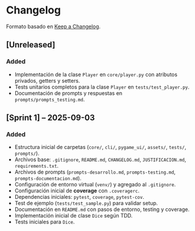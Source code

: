 # Changelog
Formato basado en [Keep a Changelog](https://keepachangelog.com/en/1.1.0/).

## [Unreleased]

### Added
- Implementación de la clase `Player` en `core/player.py` con atributos privados, getters y setters.
- Tests unitarios completos para la clase `Player` en `tests/test_player.py`.
- Documentación de prompts y respuestas en `prompts/prompts_testing.md`.


## [Sprint 1] – 2025-09-03

### Added
- Estructura inicial de carpetas (`core/`, `cli/`, `pygame_ui/`, `assets/`, `tests/`, `prompts/`).
- Archivos base: `.gitignore`, `README.md`, `CHANGELOG.md`, `JUSTIFICACION.md`, `requirements.txt`.
- Archivos de prompts (`prompts-desarrollo.md`, `prompts-testing.md`, `prompts-documentacion.md`).
- Configuración de entorno virtual (`venv/`) y agregado al `.gitignore`.
- Configuración inicial de **coverage** con `.coveragerc`.
- Dependencias iniciales: `pytest`, `coverage`, `pytest-cov`.
- Test de ejemplo (`tests/test_sample.py`) para validar setup. 
- Documentación en `README.md` con pasos de entorno, testing y coverage.
- Implementación inicial de clase `Dice` según TDD.
- Tests iniciales para `Dice`.

